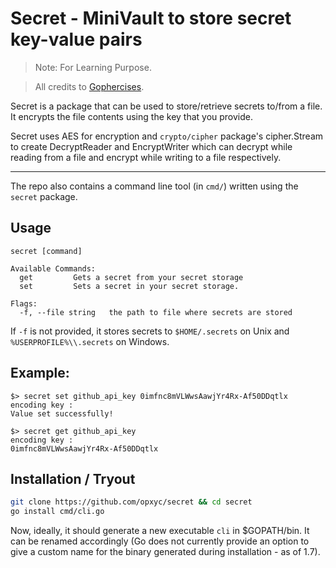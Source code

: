 # Secret - MiniVault to store secret key-value pairs
> Note: For Learning Purpose.

> All credits to [Gophercises](https://gophercises.com/).

Secret is a package that can be used to store/retrieve secrets to/from a file. It encrypts the file contents using the key that you provide.

Secret uses AES for encryption and `crypto/cipher` package's cipher.Stream to create DecryptReader and EncryptWriter which can decrypt while reading from a file and encrypt while writing to a file respectively.

---

The repo also contains a command line tool (in `cmd/`) written using the `secret` package.
## Usage
```
secret [command]

Available Commands:
  get         Gets a secret from your secret storage
  set         Sets a secret in your secret storage.

Flags:
  -f, --file string   the path to file where secrets are stored
```
If `-f` is not provided, it stores secrets to `$HOME/.secrets` on Unix and `%USERPROFILE%\\.secrets` on Windows.

## Example:
```
$> secret set github_api_key 0imfnc8mVLWwsAawjYr4Rx-Af50DDqtlx
encoding key :
Value set successfully!

$> secret get github_api_key
encoding key :
0imfnc8mVLWwsAawjYr4Rx-Af50DDqtlx
```
## Installation / Tryout
```sh
git clone https://github.com/opxyc/secret && cd secret
go install cmd/cli.go
```
Now, ideally, it should generate a new executable `cli` in $GOPATH/bin. It can be renamed accordingly (Go does not currently provide an option to give a custom name for the binary generated during installation - as of 1.7).